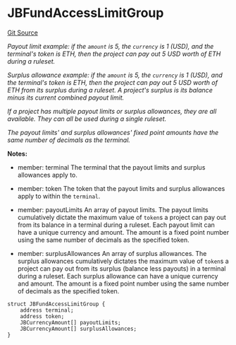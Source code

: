 # JBFundAccessLimitGroup
[Git Source](https://github.com/Bananapus/nana-core/blob/1fb5688d98a7c6e49f86f6a7e868a61ef4c2409a/src/structs/JBFundAccessLimitGroup.sol)

*Payout limit example: if the `amount` is 5, the `currency` is 1 (USD), and the terminal's token is ETH, then
the project can pay out 5 USD worth of ETH during a ruleset.*

*Surplus allowance example: if the `amount` is 5, the `currency` is 1 (USD), and the terminal's token is ETH,
then the project can pay out 5 USD worth of ETH from its surplus during a ruleset. A project's surplus is its
balance minus its current combined payout limit.*

*If a project has multiple payout limits or surplus allowances, they are all available. They can all be used
during a single ruleset.*

*The payout limits' and surplus allowances' fixed point amounts have the same number of decimals as the
terminal.*

**Notes:**
- member: terminal The terminal that the payout limits and surplus allowances apply to.

- member: token The token that the payout limits and surplus allowances apply to within the `terminal`.

- member: payoutLimits An array of payout limits. The payout limits cumulatively dictate the maximum value of
`token`s a project can pay out from its balance in a terminal during a ruleset. Each payout limit can have a unique
currency and amount. The amount is a fixed point number using the same number of decimals as the specified token.

- member: surplusAllowances An array of surplus allowances. The surplus allowances cumulatively dictates the
maximum value of `token`s a project can pay out from its surplus (balance less payouts) in a terminal during a
ruleset. Each surplus allowance can have a unique currency and amount. The amount is a fixed point number using the
same number of decimals as the specified token.


```solidity
struct JBFundAccessLimitGroup {
    address terminal;
    address token;
    JBCurrencyAmount[] payoutLimits;
    JBCurrencyAmount[] surplusAllowances;
}
```

